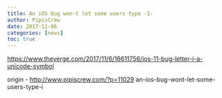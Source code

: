 ```yaml
---
title: An iOS bug won-t let some users type -I-
author: PipisCrew
date: 2017-11-06
categories: [news]
toc: true
---
```


https://www.theverge.com/2017/11/6/16611756/ios-11-bug-letter-i-a-unicode-symbol

origin - http://www.pipiscrew.com/?p=11029 an-ios-bug-wont-let-some-users-type-i